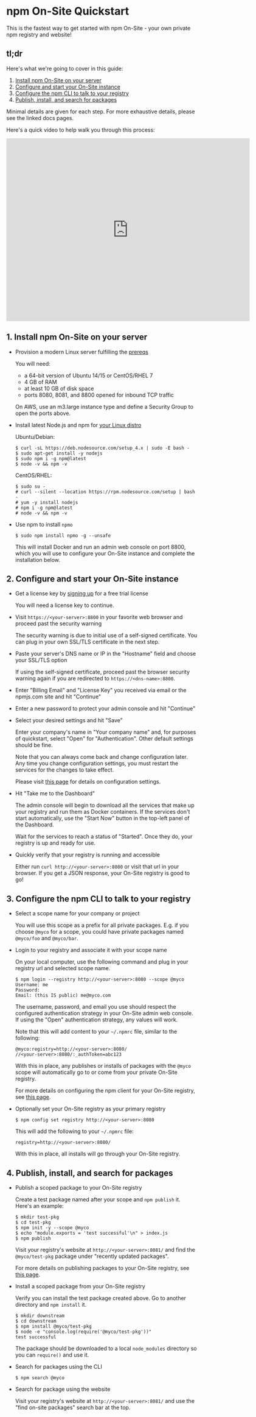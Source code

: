 <!--
order: 1
title: Quickstart
featured: true
-->

# npm On-Site Quickstart

This is the fastest way to get started with npm On-Site - your own private npm registry and website!

## tl;dr

Here's what we're going to cover in this guide:

1. [Install npm On-Site on your server](#1-install)
2. [Configure and start your On-Site instance](#2-configure-server)
3. [Configure the npm CLI to talk to your registry](#3-configure-client)
4. [Publish, install, and search for packages](#4-use)

Minimal details are given for each step. For more exhaustive details, please see the linked docs pages.

Here's a quick video to help walk you through this process:

<iframe width="640" height="480" src="https://www.youtube.com/embed/mKMaG0cixXw" frameborder="0" allowfullscreen></iframe>

<a name="1-install"></a>
## 1. Install npm On-Site on your server

- Provision a modern Linux server fulfilling the [prereqs](/enterprise/requirements)

    You will need:

    - a 64-bit version of Ubuntu 14/15 or CentOS/RHEL 7
    - 4 GB of RAM
    - at least 10 GB of disk space
    - ports 8080, 8081, and 8800 opened for inbound TCP traffic

    On AWS, use an m3.large instance type and define a Security Group to open the ports above.

- Install latest Node.js and npm for <a href="https://nodejs.org/en/download/package-manager/" target="_blank">your Linux distro</a>

    Ubuntu/Debian:

    ```
    $ curl -sL https://deb.nodesource.com/setup_4.x | sudo -E bash -
    $ sudo apt-get install -y nodejs
    $ sudo npm i -g npm@latest
    $ node -v && npm -v
    ```

    CentOS/RHEL:

    ```
    $ sudo su -
    # curl --silent --location https://rpm.nodesource.com/setup | bash -
    # yum -y install nodejs
    # npm i -g npm@latest
    # node -v && npm -v
    ```

- Use npm to install `npmo`

    ```
    $ sudo npm install npmo -g --unsafe
    ```

    This will install Docker and run an admin web console on port 8800, which you will use to configure your On-Site instance and complete the installation below.

<a name="2-configure-server"></a>
## 2. Configure and start your On-Site instance

- Get a license key by <a href="https://www.npmjs.com/onsite#free-trial" target="_blank">signing up</a> for a free trial license

    You will need a license key to continue.

- Visit `https://<your-server>:8800` in your favorite web browser and proceed past the security warning

    The security warning is due to initial use of a self-signed certificate. You can plug in your own SSL/TLS certificate in the next step.

- Paste your server's DNS name or IP in the "Hostname" field and choose your SSL/TLS option

    If using the self-signed certificate, proceed past the browser security warning again if you are redirected to `https://<dns-name>:8800`.

- Enter "Billing Email" and "License Key" you received via email or the npmjs.com site and hit "Continue"
- Enter a new password to protect your admin console and hit "Continue"
- Select your desired settings and hit "Save"

    Enter your company's name in "Your company name" and, for purposes of quickstart, select "Open" for "Authentication". Other default settings should be fine.

    Note that you can always come back and change configuration later. Any time you change configuration settings, you must restart the services for the changes to take effect.

    Please visit [this page](/enterprise/server-configuration) for details on configuration settings.

- Hit "Take me to the Dashboard"

    The admin console will begin to download all the services that make up your registry and run them as Docker containers. If the services don't start automatically, use the "Start Now" button in the top-left panel of the Dashboard.

    Wait for the services to reach a status of "Started". Once they do, your registry is up and ready for use.

- Quickly verify that your registry is running and accessible

    Either run `curl http://<your-server>:8080` or visit that url in your browser. If you get a JSON response, your On-Site registry is good to go!

<a name="3-configure-client"></a>
## 3. Configure the npm CLI to talk to your registry

- Select a scope name for your company or project

    You will use this scope as a prefix for all private packages. E.g. if you choose `@myco` for a scope, you could have private packages named `@myco/foo` and `@myco/bar`.

- Login to your registry and associate it with your scope name

    On your local computer, use the following command and plug in your registry url and selected scope name.

    ```
    $ npm login --registry http://<your-server>:8080 --scope @myco
    Username: me
    Password:
    Email: (this IS public) me@myco.com
    ```

    The username, password, and email you use should respect the configured authentication strategy in your On-Site admin web console. If using the "Open" authentication strategy, any values will work.

    Note that this will add content to your `~/.npmrc` file, similar to the following:

    ```
    @myco:registry=http://<your-server>:8080/
    //<your-server>:8080/:_authToken=abc123
    ```

    With this in place, any publishes or installs of packages with the `@myco` scope will automatically go to or come from your private On-Site registry.

    For more details on configuring the npm client for your On-Site registry, see [this page](/enterprise/client-configuration).

- Optionally set your On-Site registry as your primary registry

    ```
    $ npm config set registry http://<your-server>:8080
    ```

    This will add the following to your `~/.npmrc` file:

    ```
    registry=http://<your-server>:8080/
    ```

    With this in place, all installs will go through your On-Site registry.

<a name="4-use"></a>
## 4. Publish, install, and search for packages

- Publish a scoped package to your On-Site registry

    Create a test package named after your scope and `npm publish` it. Here's an example:

    ```
    $ mkdir test-pkg
    $ cd test-pkg
    $ npm init -y --scope @myco
    $ echo "module.exports = 'test successful'\n" > index.js
    $ npm publish
    ```

    Visit your registry's website at `http://<your-server>:8081/` and find the `@myco/test-pkg` package under "recently updated packages".

    For more details on publishing packages to your On-Site registry, see [this page](/enterprise/using-it).

- Install a scoped package from your On-Site registry

    Verify you can install the test package created above. Go to another directory and `npm install` it.

    ```
    $ mkdir downstream
    $ cd downstream
    $ npm install @myco/test-pkg
    $ node -e "console.log(require('@myco/test-pkg'))"
    test successful
    ```

    The package should be downloaded to a local `node_modules` directory so you can `require()` and use it.

- Search for packages using the CLI

    ```
    $ npm search @myco
    ```

- Search for package using the website

    Visit your registry's website at `http://<your-server>:8081/` and use the "find on-site packages" search bar at the top.
